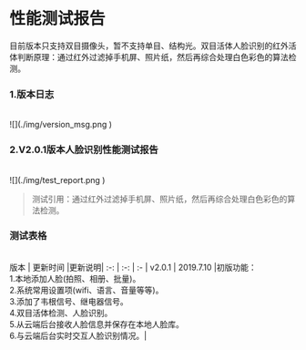 # 性能测试报告
目前版本只支持双目摄像头，暂不支持单目、结构光。双目活体人脸识别的红外活体判断原理：通过红外过滤掉手机屏、照片纸，然后再综合处理白色彩色的算法检测。
<h3>1.版本日志</h3><br>
![](./img/version_msg.png ) 

<h3>2.V2.0.1版本人脸识别性能测试报告</h3><br>
![](./img/test_report.png ) 


> 测试引用：通过红外过滤掉手机屏、照片纸，然后再综合处理白色彩色的算法检测。
<h3>测试表格</h3><br>
版本 | 更新时间 |更新说明|
:-: | :-: | :- |
v2.0.1 | 2019.7.10 |初版功能：<br>1.本地添加人脸(拍照、相册、批量)。<br>2.系统常用设置项(wifi、语言、音量等等)。<br>3.添加了韦根信号、继电器信号。<br>4.双目活体检测、人脸识别。<br>5.从云端后台接收人脸信息并保存在本地人脸库。<br>6.与云端后台实时交互人脸识别情况。|


